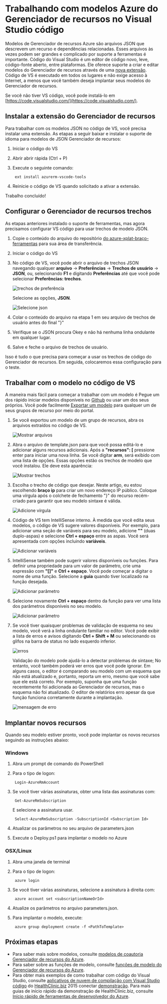<properties
   pageTitle="Use o código de VS com modelos do Gerenciador de recursos | Microsoft Azure"
   description="Mostra como configurar o código do Visual Studio para criar modelos do Gerenciador de recursos do Azure."
   services="azure-resource-manager"
   documentationCenter="na"
   authors="cmatskas"
   manager="timlt"
   editor="tysonn"/>

<tags
   ms.service="azure-resource-manager"
   ms.devlang="na"
   ms.topic="get-started-article"
   ms.tgt_pltfrm="na"
   ms.workload="na"
   ms.date="09/26/2016"
   ms.author="chmatsk;tomfitz"/>

# <a name="working-with-azure-resource-manager-templates-in-visual-studio-code"></a>Trabalhando com modelos Azure do Gerenciador de recursos no Visual Studio código

Modelos de Gerenciador de recursos Azure são arquivos JSON que descrevem um recurso e dependências relacionadas. Esses arquivos às vezes podem ser grandes e complicado por suporte a ferramentas é importante. Código do Visual Studio é um editor de código novo, leve, código-fonte aberto, entre plataformas. Ele oferece suporte a criar e editar modelos do Gerenciador de recursos através de uma [nova extensão](https://marketplace.visualstudio.com/items?itemName=msazurermtools.azurerm-vscode-tools). Código de VS é executado em todos os lugares e não exige acesso à Internet, a menos que você também deseja implantar seus modelos do Gerenciador de recursos.

Se você não tiver VS código, você pode instalá-lo em [https://code.visualstudio.com/](https://code.visualstudio.com/).

## <a name="install-the-resource-manager-extension"></a>Instalar a extensão do Gerenciador de recursos

Para trabalhar com os modelos JSON no código de VS, você precisa instalar uma extensão. As etapas a seguir baixar e instalar o suporte de idioma para modelos de JSON Gerenciador de recursos:

1. Iniciar o código do VS 
2. Abrir abrir rápida (Ctrl + P) 
3. Execute o seguinte comando: 

        ext install azurerm-vscode-tools

4. Reinicie o código de VS quando solicitado a ativar a extensão. 

 Trabalho concluído!

## <a name="set-up-resource-manager-snippets"></a>Configurar o Gerenciador de recursos trechos

As etapas anteriores instalado o suporte de ferramentas, mas agora precisamos configurar VS código para usar trechos de modelo JSON.

1. Copie o conteúdo do arquivo do repositório [do azure-xplat-braço-ferramentas](https://raw.githubusercontent.com/Azure/azure-xplat-arm-tooling/master/VSCode/armsnippets.json) para sua área de transferência.
2. Iniciar o código do VS 
3. No código de VS, você pode abrir o arquivo de trechos JSON navegando qualquer **arquivo** -> **Preferências** -> **Trechos de usuário** -> **JSON**, ou, selecionando **F1** e digitando **Preferências** até que você pode selecionar **Preferências: trechos**.

    ![trechos de preferência](./media/resource-manager-vs-code/preferences-snippets.png)

    Selecione as opções, **JSON**.

    ![Selecione json](./media/resource-manager-vs-code/select-json.png)

4. Colar o conteúdo do arquivo na etapa 1 em seu arquivo de trechos de usuário antes do final "}" 
5. Verifique se o JSON procura Okey e não há nenhuma linha ondulante em qualquer lugar. 
6. Salve e feche o arquivo de trechos de usuário.

Isso é tudo o que precisa para começar a usar os trechos de código do Gerenciador de recursos. Em seguida, colocaremos essa configuração para o teste.

## <a name="work-with-template-in-vs-code"></a>Trabalhar com o modelo no código de VS

A maneira mais fácil para começar a trabalhar com um modelo é Pegue um dos rápido iniciar modelos disponíveis no [Github](https://github.com/Azure/azure-quickstart-templates) ou usar um dos seus próprios. Você pode facilmente [Exportar um modelo](resource-manager-export-template.md) para qualquer um de seus grupos de recurso por meio do portal. 

1. Se você exportou um modelo de um grupo de recursos, abra os arquivos extraídos no código de VS.

    ![Mostrar arquivos](./media/resource-manager-vs-code/show-files.png)

2. Abra o arquivo de template.json para que você possa editá-lo e adicionar alguns recursos adicionais. Após a **"recursos": [** pressione enter para iniciar uma nova linha. Se você digitar **arm**, será exibido com uma lista de opções. Essas opções estão os trechos de modelo que você instalou. Ele deve esta aparência: 

    ![Mostrar trechos](./media/resource-manager-vs-code/type-snippets.png)

3. Escolha o trecho de código que desejar. Neste artigo, eu estou escolhendo **braço ip** para criar um novo endereço IP público. Coloque uma vírgula após o colchete de fechamento "}" do recurso recém-criado para garantir que seu modelo sintaxe é válida.

     ![Adicione vírgula](./media/resource-manager-vs-code/add-comma.png)

4. Código de VS tem IntelliSense interno. À medida que você edita seus modelos, o código de VS sugere valores disponíveis. Por exemplo, para adicionar uma seção de variáveis para seu modelo, adicione **""** (duas duplo-aspas) e selecione **Ctrl + espaço** entre as aspas. Você será apresentada com opções incluindo **variáveis**.

    ![Adicionar variáveis](./media/resource-manager-vs-code/add-variables.png)

5. IntelliSense também pode sugerir valores disponíveis ou funções. Para definir uma propriedade para um valor de parâmetro, crie uma expressão com **"[]"** e **Ctrl + espaço**. Você pode começar a digitar o nome de uma função. Selecione a **guia** quando tiver localizado na função desejada.

    ![Adicionar parâmetro](./media/resource-manager-vs-code/select-parameters.png)

6. Selecione novamente **Ctrl + espaço** dentro da função para ver uma lista dos parâmetros disponíveis no seu modelo.

    ![Adicionar parâmetro](./media/resource-manager-vs-code/select-avail-parameters.png)

7. Se você tiver quaisquer problemas de validação de esquema no seu modelo, você verá a linha ondulante familiar no editor. Você pode exibir a lista de erros e avisos digitando **Ctrl + Shift + M** ou selecionando os glifos na barra de status no lado esquerdo inferior.

    ![erros](./media/resource-manager-vs-code/errors.png)

    Validação do modelo pode ajudá-lo a detectar problemas de sintaxe; No entanto, você também poderá ver erros que você pode ignorar. Em alguns casos, o editor é comparando seu modelo com um esquema que não está atualizado e, portanto, reporta um erro, mesmo que você sabe que ele está correto. Por exemplo, suponha que uma função recentemente foi adicionada ao Gerenciador de recursos, mas o esquema não foi atualizado. O editor de relatórios erro apesar da que função funciona corretamente durante a implantação.

    ![mensagem de erro](./media/resource-manager-vs-code/unrecognized-function.png)

## <a name="deploy-your-new-resources"></a>Implantar novos recursos

Quando seu modelo estiver pronto, você pode implantar os novos recursos seguindo as instruções abaixo: 

### <a name="windows"></a>Windows

1. Abra um prompt de comando do PowerShell 
2. Para o tipo de logon: 

        Login-AzureRmAccount 

3. Se você tiver várias assinaturas, obter uma lista das assinaturas com:

        Get-AzureRmSubscription

    E selecione a assinatura usar.
   
        Select-AzureRmSubscription -SubscriptionId <Subscription Id>

4. Atualizar os parâmetros no seu arquivo de parameters.json
5. Execute o Deploy.ps1 para implantar o modelo no Azure

### <a name="osxlinux"></a>OSX/Linux

1. Abra uma janela de terminal 
2. Para o tipo de logon:

        azure login 

3. Se você tiver várias assinaturas, selecione a assinatura à direita com:

        azure account set <subscriptionNameOrId> 

4. Atualize os parâmetros no arquivo parameters.json.
5. Para implantar o modelo, execute:

        azure group deployment create -f <PathToTemplate> 

## <a name="next-steps"></a>Próximas etapas

- Para saber mais sobre modelos, consulte [modelos de coautoria Gerenciador de recursos do Azure](resource-group-authoring-templates.md).
- Para saber sobre as funções de modelo, consulte [funções de modelo do Gerenciador de recursos do Azure](resource-group-template-functions.md).
- Para obter mais exemplos de como trabalhar com código do Visual Studio, consulte [aplicativos de nuvem de compilação com Visual Studio código](https://github.com/Microsoft/HealthClinic.biz/wiki/Build-cloud-apps-with-Visual-Studio-Code) do [HealthClinic.biz](https://github.com/Microsoft/HealthClinic.biz) 2015 conectar [demonstração](https://blogs.msdn.microsoft.com/visualstudio/2015/12/08/connectdemos-2015-healthclinic-biz/). Para mais guias de início rápido da demonstração de HealthClinic.biz, consulte [Início rápido de ferramentas de desenvolvedor do Azure](https://github.com/Microsoft/HealthClinic.biz/wiki/Azure-Developer-Tools-Quickstarts).
